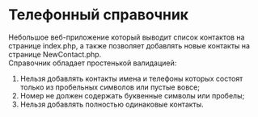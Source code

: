 # Телефонный справочник
Небольшое веб-приложение который выводит список контактов на странице index.php, а также позволяет добавлять новые контакты на странице NewContact.php.<br>
Справочник обладает простенькой валидацией:
1. Нельзя добавлять контакты имена и телефоны которых состоят только из пробельных символов или пустые вовсе;
2. Номер не должен содержать буквенные символы или пробелы;
3. Нельзя добавлять полностью одинаковые контакты.
